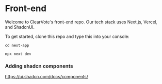 # Front-end
Welcome to ClearVote's front-end repo. Our tech stack uses Next.js, Vercel, and ShadcnUI.

To get started, clone this repo and type this into your console:

`cd next-app`

`npx next dev`

### Adding shadcn components
https://ui.shadcn.com/docs/components/
